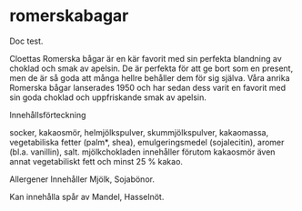 # romerskabagar
Doc test. 

Cloettas Romerska bågar är en kär favorit med sin perfekta blandning av choklad och smak av apelsin. De är perfekta för att ge bort som en present, men de är så goda att många hellre behåller dem för sig själva.
Våra anrika Romerska bågar lanserades 1950 och har sedan dess varit en favorit med sin goda choklad och uppfriskande smak av apelsin.


Innehållsförteckning


socker, kakaosmör, helmjölkspulver, skummjölkspulver, kakaomassa, vegetabiliska fetter (palm*, shea), emulgeringsmedel (sojalecitin), aromer (bl.a. vanillin), salt. mjölkchokladen innehåller förutom kakaosmör även annat vegetabiliskt fett och minst 25 % kakao.


Allergener
Innehåller Mjölk, Sojabönor.

Kan innehålla spår av Mandel, Hasselnöt.

